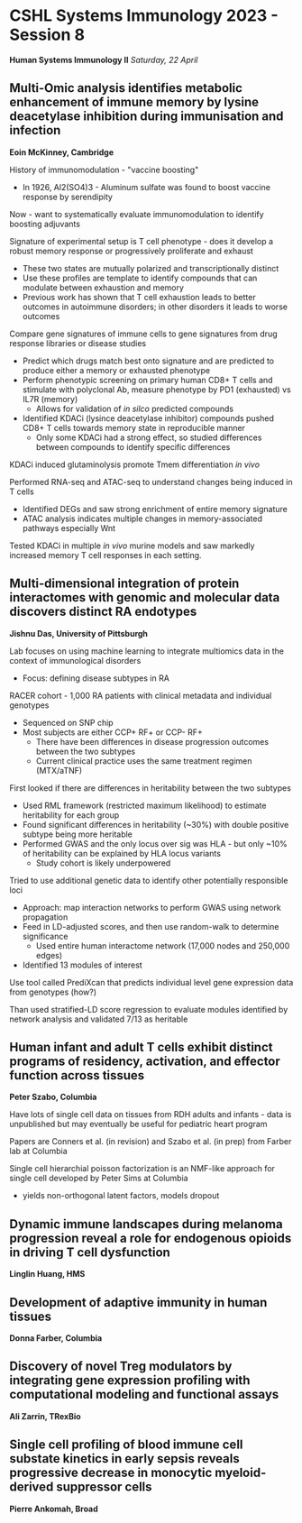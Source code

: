 # CSHL Systems Immunology 2023 - Session 8

**Human Systems Immunology II**
*Saturday, 22 April*

## Multi-Omic analysis identifies metabolic enhancement of immune memory by lysine deacetylase inhibition during immunisation and infection

**Eoin McKinney, Cambridge**

History of immunomodulation - "vaccine boosting"
- In 1926, Al2(SO4)3 - Aluminum sulfate was found to boost vaccine response by serendipity

Now - want to systematically evaluate immunomodulation to identify boosting adjuvants

Signature of experimental setup is T cell phenotype - does it develop a robust memory response or progressively proliferate and exhaust
- These two states are mutually polarized and transcriptionally distinct
- Use these profiles are template to identify compounds that can modulate between exhaustion and memory
- Previous work has shown that T cell exhaustion leads to better outcomes in autoimmune disorders; in other disorders it leads to worse outcomes

Compare gene signatures of immune cells to gene signatures from drug response libraries or disease studies
- Predict which drugs match best onto signature and are predicted to produce either a memory or exhausted phenotype
- Perform phenotypic screening on primary human CD8+ T cells and stimulate with polyclonal Ab, measure phenotype by PD1 (exhausted) vs IL7R (memory)
  - Allows for validation of _in silco_ predicted compounds
- Identified KDACi (lysince deacetylase inhibitor) compounds pushed CD8+ T cells towards memory state in reproducible manner
  - Only some KDACi had a strong effect, so studied differences between compounds to identify specific differences

KDACi induced glutaminolysis promote Tmem differentiation _in vivo_

Performed RNA-seq and ATAC-seq to understand changes being induced in T cells
- Identified DEGs and saw strong enrichment of entire memory signature
- ATAC analysis indicates multiple changes in memory-associated pathways especially Wnt

Tested KDACi in multiple _in vivo_ murine models and saw markedly increased memory T cell responses in each setting.

## Multi-dimensional integration of protein interactomes with genomic and molecular data discovers distinct RA endotypes

**Jishnu Das, University of Pittsburgh**

Lab focuses on using machine learning to integrate multiomics data in the context of immunological disorders
- Focus: defining disease subtypes in RA

RACER cohort - 1,000 RA patients with clinical metadata and individual genotypes
- Sequenced on SNP chip
- Most subjects are either CCP+ RF+ or CCP- RF+
  - There have been differences in disease progression outcomes between the two subtypes
  - Current clinical practice uses the same treatment regimen (MTX/aTNF)

First looked if there are differences in heritability between the two subtypes
- Used RML framework (restricted maximum likelihood) to estimate heritability for each group
- Found significant differences in heritability (~30%) with double positive subtype being more heritable
- Performed GWAS and the only locus over sig was HLA - but only ~10% of heritability can be explained by HLA locus variants
  - Study cohort is likely underpowered

Tried to use additional genetic data to identify other potentially responsible loci
- Approach: map interaction networks to perform GWAS using network propagation
- Feed in LD-adjusted scores, and then use random-walk to determine significance
  - Used entire human interactome network (17,000 nodes and 250,000 edges)
- Identified 13 modules of interest

Use tool called PrediXcan that predicts individual level gene expression data from genotypes (how?)

Than used stratified-LD score regression to evaluate modules identified by network analysis and validated 7/13 as heritable

## Human infant and adult T cells exhibit distinct programs of residency, activation, and effector function across tissues

**Peter Szabo, Columbia**

Have lots of single cell data on tissues from RDH adults and infants - data is unpublished but may eventually be useful for pediatric heart program

Papers are Conners et al. (in revision) and Szabo et al. (in prep) from Farber lab at Columbia

Single cell hierarchial poisson factorization is an NMF-like approach for single cell developed by Peter Sims at Columbia
- yields non-orthogonal latent factors, models dropout


## Dynamic immune landscapes during melanoma progression reveal a role for endogenous opioids in driving T cell dysfunction

**Linglin Huang, HMS**

## Development of adaptive immunity in human tissues

**Donna Farber, Columbia**

## Discovery of novel Treg modulators by integrating gene expression profiling with computational modeling and functional assays

**Ali Zarrin, TRexBio**

## Single cell profiling of blood immune cell substate kinetics in early sepsis reveals progressive decrease in monocytic myeloid-derived suppressor cells

**Pierre Ankomah, Broad**
